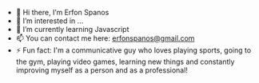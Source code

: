- 👋 Hi there, I’m Erfon Spanos
- 👀 I’m interested in ...
- 🌱 I’m currently learning Javascript 
- 📫 You can contact me here: erfonspanos@gmail.com
- ⚡ Fun fact: I'm a communicative guy who loves playing sports, going to the gym, playing video games, learning new things and constantly improving myself as a person and as a professional!

<!---
erfonspanos/erfonspanos is a ✨ special ✨ repository because its `README.md` (this file) appears on your GitHub profile.
You can click the Preview link to take a look at your changes.
--->

